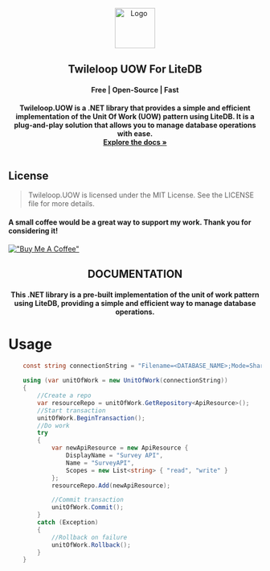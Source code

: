 <!-- PROJECT LOGO -->
<br />
<div align="center">
  <a href="https://github.com/sangeethnandakumar/Twileloop.UOW">
    <img src="https://iili.io/HeD5SzG.png" alt="Logo" width="80" height="80">
  </a>

  <h2 align="center"> Twileloop UOW For LiteDB </h2>
  <h4 align="center"> Free | Open-Source | Fast </h4>

  <p align="center">
    <b> 
Twileloop.UOW is a .NET library that provides a simple and efficient implementation of the Unit Of Work (UOW) pattern using LiteDB. It is a plug-and-play solution that allows you to manage database operations with ease.		 </b>
    <br />
    <a href="https://twileloop.epub.readthedocs.io"><strong>Explore the docs »</strong></a>
    <br />
    <br />
  </p>
  
</div>

## License
> Twileloop.UOW is licensed under the MIT License. See the LICENSE file for more details.

#### A small coffee would be a great way to support my work. Thank you for considering it!
[!["Buy Me A Coffee"](https://www.buymeacoffee.com/assets/img/custom_images/orange_img.png)](https://www.buymeacoffee.com/sangeethnanda)


<div align="center">

  <h2 align="center"> DOCUMENTATION </h2>
  <h4 align="center"> 
  This .NET library is a pre-built implementation of the unit of work pattern using LiteDB, providing a simple and efficient way to manage database operations.
  </h4>
  
</div>

# Usage

```csharp
    const string connectionString = "Filename=<DATABASE_NAME>;Mode=Shared;Password=<PASSWORD>;";
    
    using (var unitOfWork = new UnitOfWork(connectionString)) 
    {
        //Create a repo
        var resourceRepo = unitOfWork.GetRepository<ApiResource>();
        //Start transaction
        unitOfWork.BeginTransaction();
        //Do work
        try 
        {
            var newApiResource = new ApiResource {
                DisplayName = "Survey API",
                Name = "SurveyAPI",
                Scopes = new List<string> { "read", "write" }
            };
            resourceRepo.Add(newApiResource);

            //Commit transaction
            unitOfWork.Commit();
        }
        catch (Exception) 
        {
            //Rollback on failure
            unitOfWork.Rollback();
        }
    }
```
